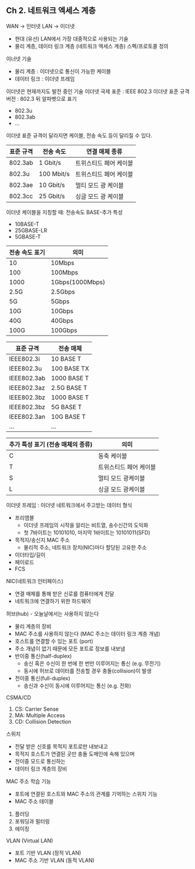 ## Ch 2. 네트워크 엑세스 계층

WAN → 인터넷
LAN → 이더넷
- 현대 (유선) LAN에서 가장 대중적으로 사용되는 기술
- 물리 계층, 데이터 링크 계층 (네트워크 엑세스 계층) 스펙/프로토콜 정의

이너넷 기술
- 물리 계층 : 이더넷으로 통신이 가능한 케이블
- 데이터 링크 : 이더넷 프레임

이더넷은 현재까지도 발전 중인 기술
이더넷 국제 표준 : IEEE 802.3
이더넷 표준 규격 버전 : 802.3 뒤 알파벳으로 표기
- 802.3u
- 802.3ab
- …

이더넷 표준 규격이 달라지면 케이블, 전송 속도 등이 달리질 수 있다.

| 표준 규격 | 전송 속도 | 연결 매체 종류 |
| --- | --- | --- |
| 802.3ab | 1 Gbit/s | 트위스티드 페어 케이블 |
| 802.3u | 100 Mbit/s | 트위스티드 페어 케이블 |
| 802.3ae | 10 Gbit/s | 멀티 모드 광 케이블 |
| 802.3cc | 25 Gbit/s | 싱글 모드 광 케이블 |

이더넷 케이블을 지칭할 때: 전송속도 BASE-추가 특성
- 10BASE-T
- 25GBASE-LR
- 5GBASE-T

| 전송 속도 표기 | 의미 |
| --- | --- |
| 10 | 10Mbps |
| 100 | 100Mbps |
| 1000 | 1Gbps(1000Mbps) |
| 2.5G | 2.5Gbps |
| 5G | 5Gbps |
| 10G | 10Gbps |
| 40G | 40Gbps |
| 100G | 100Gbps |

| 표준 규격 | 전송 매체 |
| --- | --- |
| IEEE802.3i | 10 BASE T |
| IEEE802.3u | 100 BASE TX |
| IEEE802.3ab | 1000 BASE T |
| IEEE802.3az | 2.5G BASE T |
| IEEE802.3bz | 1000 BASE T |
| IEEE802.3bz | 5G BASE T |
| IEEE802.3an | 10G BASE T |
| … | … |

| 추가 특성 표기 (전송 매체의 종류) | 의미 |
| --- | --- |
| C | 동축 케이블 |
| T | 트위스티드 페어 케이블 |
| S | 멀티 모드 광케이블 |
| L | 싱글 모드 광케이블 |

이더넷 프레임 : 이더넷 네트워크에서 주고받는 데이터 형식
- 프리앰블
    - 이더넷 프레임의 시작을 알리는 비트열, 송수신간의 도익화
    - 첫 7바이트는 10101010, 마지막 1바이트는 10101011(SFD)
- 목적지/송신지 MAC 주소
    - 물리적 주소, 네트워크 장치(NIC)마다 할당된 고유한 주소
- 이더타입/길이
- 페이로드
- FCS

NIC(네트워크 인터페이스)
- 연결 매체를 통해 받은 신로를 컴퓨터에게 전달
- 네트워크에 연결하기 위한 하드웨어

허브(hub) - 오늘날에서는 사용하지 않는다
- 물리 계층의 장비
- MAC 주소를 사용하지 않는다 (MAC 주소는 데이터 링크 계층 개념)
- 호스트를 연결할 수 있는 포트 (port)
- 주소 개념이 없기 때문에 모든 포트로 정보를 내보냄
- 반이중 통신(half-duplex)
    - 송신 혹은 수신이 한 번에 한 번만 이루어지는 통신 (e.g. 무전기)
    - 동시에 허브로 데이터를 전송할 경우 충돌(collision)이 발생
- 전이중 통신(full-duplex)
    - 송신과 수신이 동시에 이루어지는 통신 (e.g. 전화)

CSMA/CD
1. CS: Carrier Sense
2. MA: Multiple Access
3. CD: Collision Detection

스위치
- 전달 받은 신호를 목적지 포트로만 내보내고
- 목적지 호스트가 연결된 곳만 충돌 도메인에 속해 있으며
- 전이중 모드로 통신하는
- 데이터 링크 계층의 장비

MAC 주소 학습 기능
- 포트에 연결된 호스트와 MAC 주소의 관계를 기억하는 스위치 기능
- MAC 주소 테이블
1. 플러딩
2. 포워딩과 필터링
3. 에이징

VLAN (Virtual LAN)
- 포트 기반 VLAN (정적 VLAN)
- MAC 주소 기반 VLAN (동적 VLAN)
